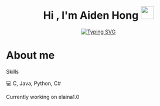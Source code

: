 
<h1 align="center"><b>Hi , I'm Aiden Hong </b><img src="https://media.giphy.com/media/hvRJCLFzcasrR4ia7z/giphy.gif" width="35"></h1>
<!--  -->
<p align="center">
  <a href="https://git.io/typing-svg"><img src="https://readme-typing-svg.demolab.com?font=Fira+Code&pause=1000&color=5F49F7&random=false&width=435&lines=University+of+Washington+Seattle;Electrical+%26+Computer+Engineering" alt="Typing SVG" /></a>
</p>

# About me

Skills

:computer: C, Java, Python, C#

Currently working on elaina1.0

